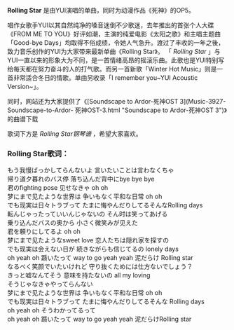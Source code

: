 

**Rolling Star** 是由YUI演唱的单曲，同时为动漫作品《死神》的OP5。  
  
唱作女歌手YUI以其自然纯净的嗓音迷倒不少歌迷，去年推出的首张个人大碟《FROM ME TO
YOU》好评如潮，主演的纯爱电影《太阳之歌》和主唱主题曲「Good-bye
Days」均取得不俗成绩，令她人气急升。渡过了丰收的一年之後，致力音乐创作的YUI为大家带来最新单曲《Rolling Star》。 「 _Rolling
Star_ 」与YUI一直以来的形象大为不同，是一首情绪高昂的摇滚乐曲。此歌也是YUI特别写给每天都在努力奋斗的人的打气歌。而另一首新歌「Winter
Hot Music」则是一首非常适合冬日的情歌。单曲另收录「I remember you~YUI Acoustic Version~」。  
  
同时，网站还为大家提供了《[Soundscape to Ardor-死神OST 3](Music-3927-Soundscape-to-Ardor-
死神OST-3.html "Soundscape to Ardor-死神OST 3")》的曲谱下载  
  
歌词下方是 _Rolling Star钢琴谱_ ，希望大家喜欢。

### Rolling Star歌词：

もう我慢ばっかしてらんないよ 言いたいことは言わなくちゃ  
帰り道夕暮れのバス停 落ち込んだ背中にbye bye bye  
君のfighting pose 见せなきゃ oh oh  
梦にまで见たような世界は 争いもなく平和な日常 oh oh  
でも现実は日々トラブって たまに悔やんだりしてるそんなRolling days  
転んじゃったっていいんじゃないの そん时は笑ってあげる  
乗り込んだバスの奥から 小さく微笑みが见えた  
君を頼りにしてるよ oh oh  
梦にまで见たようなsweet love 恋人たちは隠れ家を探すの  
でも现実は会えない日が 続きながらも信じてるの lonely days  
oh yeah oh 踬いたって way to go yeah yeah 泥だらけ Rolling star  
なるべく笑颜でいたいけれど 守り抜くためには仕方ないでしょう？  
きっと嘘なんてそう 意味を持たないの all my loving  
そうじゃなきゃやってらんない  
梦にまで见たような世界は 争いもなく平和な日常 oh oh  
でも现実は日々トラブって たまに悔やんだりしてるそんな Rolling days  
oh yeah oh そうわかってるって  
oh yeah oh 踬いたって way to go yeah yeah 泥だらけRolling star


